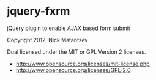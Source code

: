 jquery-fxrm
===========

jQuery plugin to enable AJAX based form submit

Copyright 2012, Nick Matantsev

Dual licensed under the MIT or GPL Version 2 licenses.
* http://www.opensource.org/licenses/mit-license.php
* http://www.opensource.org/licenses/GPL-2.0
